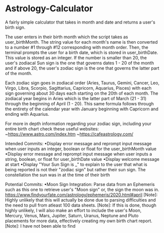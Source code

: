 # Astrology-Calculator
A fairly simple calculator that takes in month and date and returns a user's birth sign.

The user enters in their birth month which the script takes as user_birthMonth. The string value for each month's name is then converted to a number #1 through #12 corresponding with month order. Then, the terminal prompts the user for a birth date, which is stored in user_birthDate. This value is stored as an integer. If the number is smaller than 20, the user's zodiacal Sun sign is the one that governs dates 1 - 20 of the month and if above 20, the user's zodiac sign is the one that governs the latter part of the month. 

Each zodiac sign goes in zodiacal order (Aries, Taurus, Gemini, Cancer, Leo, Virgo, Libra, Scorpio, Sagittarius, Capricorn, Aquarius, Pisces) with each sign governing about 30 days each starting on the 20th of each month. The zodiacal year begins in Aries which is the latter part of March (21 - 31) through the beginning of April (1 - 20). This same formula follows through the entirety of the calendar year with January beginning with Capricorn and ending with Aquarius.

For more in depth information regarding your zodiac sign, including your entire birth chart check these useful websites:
~https://www.astro.com/index.htm
~https://cafeastrology.com/


Intended Commits:
•Display error message and reprompt input message when user inputs an integer, boolean or float for the user_birthMonth value
•Display error message and reprompt input message when user inputs a string, boolean, or float for user_birthDate value
•Display welcome message at start
•Display "Your Sun Sign is _" to explain to the user that what is being reported is not their "zodiac sign" but rather their sun sign. The      constellation the sun was in at the time of their birth

Potential Commits:
•Moon Sign Integration: Parse data from an Ephemeris such as this one to retrieve user's "Moon sign" or, the sign the moon was in. https://www.findyourfate.com/astrology/ephemeris/2020.html#april
[Note]: Highly unlikely that this will actually be done due to parsing difficulties and the need to pull from atleast 100 data sheets.
[Note]: If this is done, though highly unlikely, I will also make an effort to include the user's Moon, Mercury, Venus, Mars, Jupiter, Saturn, Uranus, Neptune and Pluto placements for more data, effectively creating my own birth chart report.
[Note]: I have not been able to find

